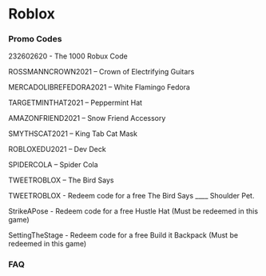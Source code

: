 # Roblox

### Promo Codes

232602620 - The 1000 Robux Code

ROSSMANNCROWN2021 – Crown of Electrifying Guitars

MERCADOLIBREFEDORA2021 – White Flamingo Fedora

TARGETMINTHAT2021 – Peppermint Hat

AMAZONFRIEND2021 – Snow Friend Accessory

SMYTHSCAT2021 – King Tab Cat Mask

ROBLOXEDU2021 – Dev Deck

SPIDERCOLA – Spider Cola

TWEETROBLOX – The Bird Says

TWEETROBLOX - Redeem code for a free The Bird Says ____ Shoulder Pet.

StrikeAPose - Redeem code for a free Hustle Hat (Must be redeemed in this game)

SettingTheStage - Redeem code for a free Build it Backpack (Must be redeemed in this game)

### FAQ
